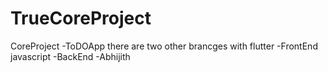 # TrueCoreProject
CoreProject -ToDOApp
there are two other brancges with 
flutter -FrontEnd
javascript -BackEnd
-Abhijith
